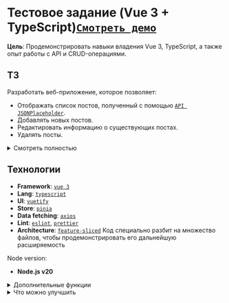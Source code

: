 # Тестовое задание (Vue 3 + TypeScript)[`Смотреть демо`](https://dalinte.github.io/vue3-ts-pinia-test/)
**Цель**: Продемонстрировать навыки владения Vue 3, TypeScript, а также опыт работы с API и CRUD-операциями.

## ТЗ
Разработать веб-приложение, которое позволяет:
- Отображать список постов, полученный с помощью [`API JSONPlaceholder`](https://jsonplaceholder.typicode.com/posts).
- Добавлять новых постов.
- Редактировать информацию о существующих постах.
- Удалять посты.

<details>
<summary>Смотреть полностью</summary>

#### Требования:
- Фреймворк: Vue 3
- Язык программирования: TypeScript
- Использовать axios
- API: JSONPlaceholder
- Управление состоянием: Pinia(опционально)
- Маршрутизация: Vue Router (опционально)
- UI: любая библиотека UI на ваш выбор
- Типизация: TypeScript

#### Дополнительные баллы:
- Чистый и читаемый код
- Использование паттернов проектирования
- Хорошая документация
- Развертывание приложения на GitHub Pages, Netlify и т.д

#### Оценка:
- Ваше тестовое задание будет оцениваться по следующим критериям:
- Функциональность: 40%
- Качество кода: 40%
- UI/UX: 20%

#### Важно:
- Сосредоточьтесь на реализации основных функций.
- Сделайте код понятным и читаемым.
- Добавьте комментарии к коду.
- Протестируйте приложение.


</details>

## Технологии

- **Framework**: [`vue 3`](https://vuejs.org/)
- **Lang**: [`typescript`](https://www.typescriptlang.org/)
- **UI**: [`vuetify`](https://vuetifyjs.com/)
- **Store**: [`pinia`](https://pinia.vuejs.org/)
- **Data fetching**: [`axios`](https://axios-http.com/)
- **Lint**: [`eslint`](https://eslint.org/), [`prettier`](https://prettier.io/)
- **Architecture**: [`feature-sliced`](https://feature-sliced.design/) Код специально разбит на множество файлов, чтобы продемонстрировать его дальнейшую расширяемость

Node version:
- **Node.js v20**

<details>
<summary>Дополнительные функции</summary>

- Показ уведомлений об успешных действиях или ошибках после вызова апи (toast)
- Валидация форм: поля в формах обязательные
</details>

<details>
<summary>Что можно улучшить</summary>

- Модальные окна вынести в modal-provider
- Т.к страница всего одна, то в ней находится layout. При добавлении vue-router и создании других страниц это можно вынести
- Новый пост создается с id=101. Если попытаться отредактировать такой пост, то возвращается ошибка. Как раз пригодится для демонстрации toast с типом error
</details>

